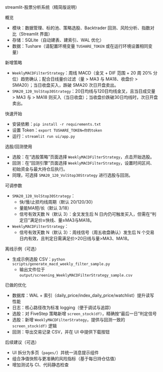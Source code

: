 streamlit-股票分析系统（精简版说明）

概览
- 模块：数据管理、标的池、策略选股、Backtrader 回测、风险分析、指数对比（Streamlit 界面）
- 存储：SQLite（自动建表、建索引、WAL 优化）
- 数据：Tushare（请配置环境变量 `TUSHARE_TOKEN` 或在运行环境设置相同变量）

新增策略
- `WeeklyMACDFilterStrategy`：周线 MACD（金叉 + DIF 范围 + 20 周 20% 分位）趋势确认；配合日线量价过滤（量 > MA3 与 MA18、收盘价 > SMA20）；当日收盘买入，跌破 SMA20 次日开盘卖出。
- `SMA20_120_VolStop30Strategy`：20日均线与120日均线金叉，且当日成交量 > MA3 与 > MA18 则买入（当日收盘）；当收盘价跌破30日均线时，次日开盘卖出。

快速开始
- 安装依赖：`pip install -r requirements.txt`
- 设置 Token：`export TUSHARE_TOKEN=你的token`
- 运行：`streamlit run ui/app.py`

选股/回测使用
- 选股：在“选股策略”页面选择 `WeeklyMACDFilterStrategy`，点击开始选股。
- 回测：在“回测引擎”页面选择 `WeeklyMACDFilterStrategy`，设置时间区间、初始资金与最大持仓后执行。
- 同理，可选择 `SMA20_120_VolStop30Strategy` 进行选股与回测。

可调参数
- `SMA20_120_VolStop30Strategy`：
  - 快/慢/止损均线周期（默认 20/120/30）
  - 量能MA短/长（默认 3/18）
  - 信号有效天数 N（默认 3）：金叉发生后 N 日内仍可触发买入，但需在“判定日”满足价≥快线、量≥MA3与MA18。
- `WeeklyMACDFilterStrategy`：
  - 信号有效天数 N（默认 3）：周线信号（周五收盘确认）发生后 N 个交易日内有效，且判定日需满足价>20日线与量>MA3、MA18。

离线示例（可选）
- 生成示例选股 CSV：`python scripts/generate_macd_weekly_filter_sample.py`
  - 输出文件位于 `output/screening_WeeklyMACDFilterStrategy_sample.csv`

已做的优化
- 数据库：WAL + 索引（daily_price/index_daily_price/watchlist）提升读写性能
- 日志：核心路径改为标准 logging（便于调试与追踪）
- 选股：对 FiveStep 策略新增 `screen_stock(df)`，精确按“最后一日”判定信号
- 选股：新增 `WeeklyMACDFilterStrategy`，提供与回测一致的 `screen_stock(df)` 逻辑
- 回测：导出交易记录 CSV，并在 UI 中提供下载按钮

后续建议（可选）
- UI 拆分为多页（`pages/`）并统一消息提示组件
- 组合净值快照与更准确的风险指标（基于每日持仓估值）
- 增加测试与 CI、代码静态检查
